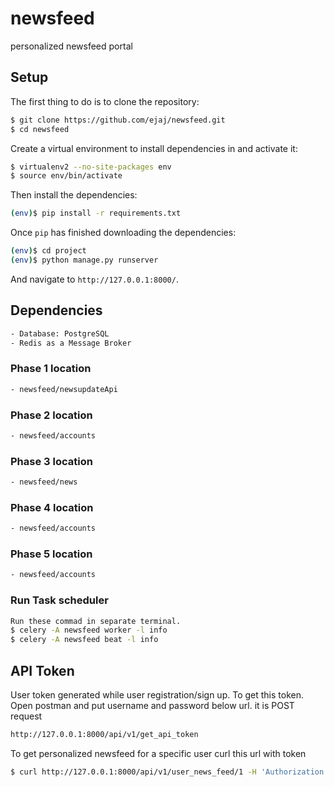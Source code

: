 # newsfeed
personalized newsfeed portal


## Setup

The first thing to do is to clone the repository:

```sh
$ git clone https://github.com/ejaj/newsfeed.git
$ cd newsfeed
```

Create a virtual environment to install dependencies in and activate it:

```sh
$ virtualenv2 --no-site-packages env
$ source env/bin/activate
```

Then install the dependencies:

```sh
(env)$ pip install -r requirements.txt
```


Once `pip` has finished downloading the dependencies:
```sh
(env)$ cd project
(env)$ python manage.py runserver
```
And navigate to `http://127.0.0.1:8000/`.


## Dependencies

```sh
- Database: PostgreSQL
- Redis as a Message Broker
```

### Phase 1 location
```sh
- newsfeed/newsupdateApi
```
### Phase 2 location
```sh
- newsfeed/accounts
```
### Phase 3 location
```sh
- newsfeed/news
```
### Phase 4 location
```sh
- newsfeed/accounts
```
### Phase 5 location
```sh
- newsfeed/accounts
```

### Run Task scheduler 
```sh
Run these commad in separate terminal. 
$ celery -A newsfeed worker -l info
$ celery -A newsfeed beat -l info

```
## API Token
User token generated while user registration/sign up. To get this token. Open postman and put username and password below url. it is POST request
```sh
http://127.0.0.1:8000/api/v1/get_api_token
```
To get personalized newsfeed for a specific user curl this url with token
```sh
$ curl http://127.0.0.1:8000/api/v1/user_news_feed/1 -H 'Authorization: Token 9054f7aa9305e012b3c2300408c3dfdf390fcddf'
```
